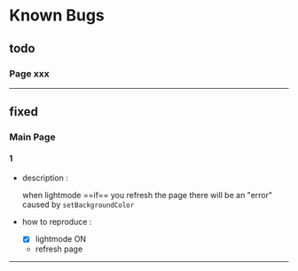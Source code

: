 # **Known Bugs**

## todo

### Page xxx

---

## fixed

### Main Page

#### 1

- description :

    when lightmode ==if== you refresh the page there will be an "error" caused by `setBackgroundColor`

- how to reproduce :
  - [x] lightmode ON
  - refresh page

---
